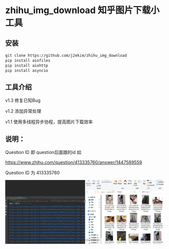 # zhihu_img_download 知乎图片下载小工具

## 安装
    git clone https://github.com/j2ekim/zhihu_img_download
    pip install aiofiles
    pip install aiohttp
    pip install asyncio

## 工具介绍 
  v1.3 修复已知Bug
  
  v1.2 添加异常处理
  
  v1.1 使用多线程异步协程，提高图片下载效率


  
## 说明：
Question ID 即 question后面跟的id
如

https://www.zhihu.com/question/413335760/answer/1447589559

Question ID 为 413335760

![image](./img2.png)
